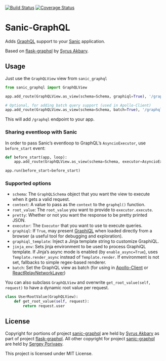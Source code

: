 [![Build Status](https://travis-ci.org/grazor/sanic-graphql.svg?branch=master)](https://travis-ci.org/grazor/sanic-graphql) 
[![Coverage Status](https://coveralls.io/repos/github/grazor/sanic-graphql/badge.svg?branch=master)](https://coveralls.io/github/grazor/sanic-graphql?branch=master)

Sanic-GraphQL
=============

Adds [GraphQL] support to your [Sanic] application.

Based on [flask-graphql] by [Syrus Akbary].

Usage
-----

Just use the `GraphQLView` view from `sanic_graphql`

```python
from sanic_graphql import GraphQLView

app.add_route(GraphQLView.as_view(schema=Schema, graphiql=True), '/graphql')

# Optional, for adding batch query support (used in Apollo-Client)
app.add_route(GraphQLView.as_view(schema=Schema, batch=True), '/graphql/batch')
```

This will add `/graphql` endpoint to your app.

### Sharing eventloop with Sanic

In order to pass Sanic’s eventloop to GraphQL’s `AsyncioExecutor`, use `before_start` event:

```python
def before_start(app, loop):
    app.add_route(GraphQLView.as_view(schema=Schema, executor=AsyncioExecutor(loop=loop)), '/graphql')

app.run(before_start=before_start)
```

### Supported options

-   `schema`: The `GraphQLSchema` object that you want the view to execute when it gets a valid request.
-   `context`: A value to pass as the `context` to the `graphql()` function.
-   `root_value`: The `root_value` you want to provide to `executor.execute`.
-   `pretty`: Whether or not you want the response to be pretty printed JSON.
-   `executor`: The `Executor` that you want to use to execute queries.
-   `graphiql`: If `True`, may present [GraphiQL] when loaded directly from a browser (a useful tool for debugging and exploration).
-   `graphiql_template`: Inject a Jinja template string to customize GraphiQL.
-   `jinja_env`: Sets jinja environment to be used to process GraphiQL template. If Jinja’s async mode is enabled (by `enable_async=True`), uses 
`Template.render_async` instead of `Template.render`. If environment is not set, fallbacks to simple regex-based renderer.
-   `batch`: Set the GraphQL view as batch (for using in [Apollo-Client] or [ReactRelayNetworkLayer])

You can also subclass `GraphQLView` and overwrite `get_root_value(self, request)` to have a dynamic root value per request.

```python
class UserRootValue(GraphQLView):
    def get_root_value(self, request):
        return request.user
```

License
-------

Copyright for portions of project [sanic-graphql] are held by [Syrus Akbary] as part of project [flask-graphql]. All other copyright 
for project [sanic-graphql] are held by [Sergey Porivaev].

This project is licensed under MIT License.

  [GraphQL]: http://graphql.org/
  [Sanic]: https://github.com/channelcat/sanic
  [flask-graphql]: https://github.com/graphql-python/flask-graphql
  [Syrus Akbary]: https://github.com/syrusakbary
  [GraphiQL]: https://github.com/graphql/graphiql
  [Apollo-Client]: http://dev.apollodata.com/core/network.html#query-batching
  [ReactRelayNetworkLayer]: https://github.com/nodkz/react-relay-network-layer
  [Sergey Porivaev]: https://github.com/grazor
  [sanic-graphql]: https://github.com/grazor/sanic-graphql

